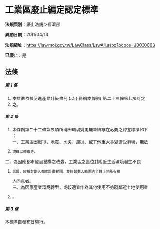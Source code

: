 # 工業區廢止編定認定標準

**法規類別**：廢止法規＞經濟部

**異動日期**：2011/04/14  

**法規網址**：https://law.moj.gov.tw/LawClass/LawAll.aspx?pcode=J0030063

**已廢止**：是



## 法條
##### 第 1 條
1. 本標準依據促進產業升級條例 (以下簡稱本條例) 第二十三條第七項訂定
1. 之。

##### 第 2 條
1. 本條例第二十三條第五項所稱因環境變更無繼續存在必要之認定標準如下  
：  
一、工業區因戰爭、地震、水災、風災、或其他重大事變遭受損壞，無法
1.     或難以修復時。  
二、為因應都市發展結構之改變，工業區之區位對附近生活環境發生不良
1.     影響，經檢討劃入都市計畫範圍，並經該劃入範圍內全體土地所有權  
    人同意者。  
三、為因應產業環境轉型，或較適宜作為其他使用不妨礙鄰近土地使用者
1.     。

##### 第 3 條
本標準自發布日施行。


